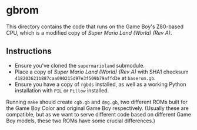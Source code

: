 # gbrom

This directory contains the code that runs on the Game Boy's Z80-based CPU, which is
a modified copy of _Super Mario Land (World) (Rev A)_.

## Instructions

* Ensure you've cloned the `supermarioland` submodule.
* Place a copy of _Super Mario Land (World) (Rev A)_ with SHA1 checksum `418203621b887caa090215d97e3f509b79affd3e` at `baserom.gb`.
* Ensure you have a copy of `rgbds` installed, as well as a working Python installation with `PIL` or `Pillow` installed.

Running `make` should create `cgb.gb` and `dmg.gb`, two different ROMs
built for the Game Boy Color and original Game Boy respectively.
(Usually these are compatible, but as we want to serve different code
based on different Game Boy models, these two ROMs have some crucial differences.)

